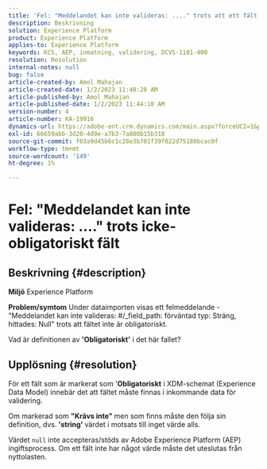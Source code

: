 ```yaml
---
title: 'Fel: "Meddelandet kan inte valideras: ...." trots att ett fält inte är obligatoriskt'
description: Beskrivning
solution: Experience Platform
product: Experience Platform
applies-to: Experience Platform
keywords: KCS, AEP, inmatning, validering, DCVS-1101-400
resolution: Resolution
internal-notes: null
bug: false
article-created-by: Amol Mahajan
article-created-date: 1/2/2023 11:40:28 AM
article-published-by: Amol Mahajan
article-published-date: 1/2/2023 11:44:10 AM
version-number: 4
article-number: KA-19916
dynamics-url: https://adobe-ent.crm.dynamics.com/main.aspx?forceUCI=1&pagetype=entityrecord&etn=knowledgearticle&id=bea9f53d-928a-ed11-81ac-6045bd006ce9
exl-id: 66659abb-3d20-4d9e-a7b3-7a800b15b318
source-git-commit: f03a9d45b6c1c28e3b701f39f022d75180bcac0f
workflow-type: tm+mt
source-wordcount: '149'
ht-degree: 1%

---
```


# Fel: &quot;Meddelandet kan inte valideras: ....&quot; trots icke-obligatoriskt fält

## Beskrivning {#description}

<b>Miljö</b>
Experience Platform


<b>Problem/symtom</b>
Under dataimporten visas ett felmeddelande -&quot;Meddelandet kan inte valideras: #/_field_path: förväntad typ: Sträng, hittades: Null&quot; trots att fältet inte är obligatoriskt.

Vad är definitionen av <b>&#39;Obligatoriskt&#39;</b> i det här fallet?


## Upplösning {#resolution}


För ett fält som är markerat som &#39;<b>Obligatoriskt</b> i XDM-schemat (Experience Data Model) innebär det att fältet måste finnas i inkommande data för validering.

Om markerad som <b>&quot;Krävs inte&quot; </b>men som finns måste den följa sin definition, dvs.<b> &#39;string&#39; </b>värdet i motsats till inget värde alls.



Värdet `null` inte accepteras/stöds av Adobe Experience Platform (AEP) ingiftsprocess. Om ett fält inte har något värde måste det uteslutas från nyttolasten.
